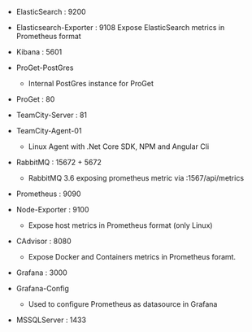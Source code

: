 

- ElasticSearch : 9200

- Elasticsearch-Exporter : 9108
    Expose ElasticSearch metrics in Prometheus format

- Kibana : 5601

- ProGet-PostGres
    - Internal PostGres instance for ProGet

- ProGet : 80

- TeamCity-Server : 81

- TeamCity-Agent-01 
    - Linux Agent with .Net Core SDK, NPM and Angular Cli

- RabbitMQ : 15672 + 5672
    - RabbitMQ 3.6 exposing prometheus metric via :1567/api/metrics

- Prometheus : 9090

- Node-Exporter : 9100
    - Expose host metrics in Prometheus format (only Linux)

- CAdvisor : 8080
    - Expose Docker and Containers metrics in Prometheus foramt.
    
- Grafana : 3000

- Grafana-Config
    - Used to configure Prometheus as datasource in Grafana

- MSSQLServer : 1433
